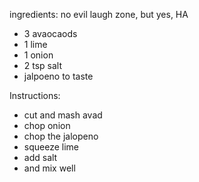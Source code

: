 ingredients: no evil laugh zone, but yes, HA
- 3 avaocaods
- 1 lime
- 1 onion
- 2 tsp salt
- jalpoeno to taste

Instructions:
- cut and mash avad
- chop onion
- chop the jalopeno
- squeeze lime
- add salt
- and mix well

